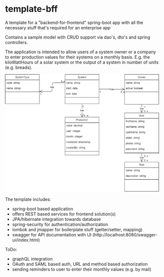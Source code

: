 # template-bff
A template for a "backend-for-frontend" spring-boot app with all the necessary stuff that's required for an enterprise app

Contains a sample model with CRUD support via dao's, dto's and spring controllers.

The application is intended to allow users of a system owner or a company
to enter production values for their systems on a monthly basis. E.g. the kiloWattHours of a solar system or the
output of a system in number of units (e.g. breads).

![Class Diagram](https://github.com/neuweiler/template-bff/raw/main/docs/Class%20Diagram.png)

The template includes:
* spring-boot based application
* offers REST based services for frontend solution(s)
* JPA/hibernate integration towards database
* spring-security for authentication/authorization
* lombok and jmapper for boilerplate stuff (getter/setter, mapping)
* swagger for API documentation with UI (http://localhost:8080/swagger-ui/index.html)

ToDo:
* graphQL integration
* OAuth and SAML based auth, URL and method based authorization
* sending reminders to user to enter their monthly values (e.g. by mail)
